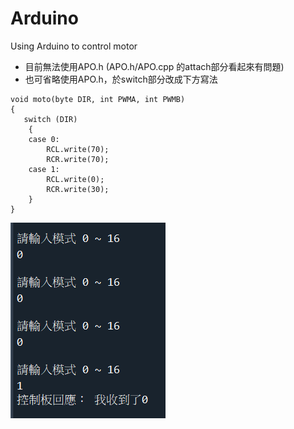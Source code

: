 # Arduino

Using Arduino to control motor

- 目前無法使用APO.h (APO.h/APO.cpp 的attach部分看起來有問題)
- 也可省略使用APO.h，於switch部分改成下方寫法

```arduino
void moto(byte DIR, int PWMA, int PWMB)
{
   switch (DIR)
	{
	case 0:
		RCL.write(70);
		RCR.write(70);
	case 1:
		RCL.write(0);
		RCR.write(30);
	}
}
```

![error message ](./resources/error.PNG)